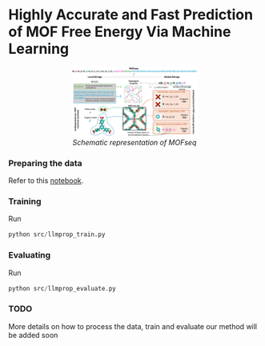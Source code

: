 # Highly Accurate and Fast Prediction of MOF Free Energy Via Machine Learning

<p align="center" width="100%">
    <img src="figures/MOFseq_full.png" alt="image" width="50%" height="auto" style="display: inline-block;">
    <!-- <img src="figures/mofseq_embeddings.png" alt="image" width="40%" height="auto" style="display: inline-block;"> -->
    <br>
    <em> Schematic representation of MOFseq </em>
</p>

### Preparing the data
Refer to this [notebook](data_preparation.ipynb).

### Training
Run 
```python
python src/llmprop_train.py
```

### Evaluating
Run 
```python
python src/llmprop_evaluate.py
```

### TODO
More details on how to process the data, train and evaluate our method will be added soon